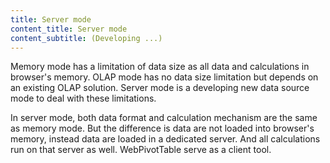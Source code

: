```yaml
---
title: Server mode
content_title: Server mode
content_subtitle: (Developing ...)
---               
```

Memory mode has a limitation of data size as all data and calculations in browser's memory.
OLAP mode has no data size limitation but depends on an existing OLAP solution. 
Server mode is a developing new data source mode to deal with these limitations.

In server mode, both data format and calculation mechanism are the same as memory mode. 
But the difference is data are not loaded into browser's memory, instead data are loaded in a dedicated server.
And all calculations run on that server as well.
WebPivotTable serve as a client tool.
